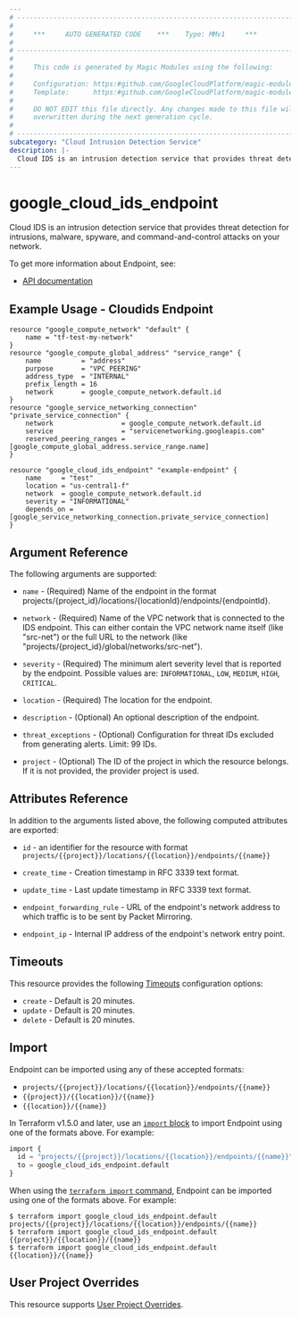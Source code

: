 ```yaml
---
# ----------------------------------------------------------------------------
#
#     ***     AUTO GENERATED CODE    ***    Type: MMv1     ***
#
# ----------------------------------------------------------------------------
#
#     This code is generated by Magic Modules using the following:
#
#     Configuration: https:#github.com/GoogleCloudPlatform/magic-modules/tree/main/mmv1/products/cloudids/Endpoint.yaml
#     Template:      https:#github.com/GoogleCloudPlatform/magic-modules/tree/main/mmv1/templates/terraform/resource.html.markdown.tmpl
#
#     DO NOT EDIT this file directly. Any changes made to this file will be
#     overwritten during the next generation cycle.
#
# ----------------------------------------------------------------------------
subcategory: "Cloud Intrusion Detection Service"
description: |-
  Cloud IDS is an intrusion detection service that provides threat detection for intrusions, malware, spyware, and command-and-control attacks on your network.
---
```


# google_cloud_ids_endpoint

Cloud IDS is an intrusion detection service that provides threat detection for intrusions, malware, spyware, and command-and-control attacks on your network.


To get more information about Endpoint, see:

* [API documentation](https://cloud.google.com/intrusion-detection-system/docs/configuring-ids)

## Example Usage - Cloudids Endpoint


```hcl
resource "google_compute_network" "default" {
	name = "tf-test-my-network"
}
resource "google_compute_global_address" "service_range" {
	name          = "address"
	purpose       = "VPC_PEERING"
	address_type  = "INTERNAL"
	prefix_length = 16
	network       = google_compute_network.default.id
}
resource "google_service_networking_connection" "private_service_connection" {
	network                 = google_compute_network.default.id
	service                 = "servicenetworking.googleapis.com"
	reserved_peering_ranges = [google_compute_global_address.service_range.name]
}

resource "google_cloud_ids_endpoint" "example-endpoint" {
    name     = "test"
    location = "us-central1-f"
    network  = google_compute_network.default.id
    severity = "INFORMATIONAL"
    depends_on = [google_service_networking_connection.private_service_connection]
}
```

## Argument Reference

The following arguments are supported:


* `name` -
  (Required)
  Name of the endpoint in the format projects/{project_id}/locations/{locationId}/endpoints/{endpointId}.

* `network` -
  (Required)
  Name of the VPC network that is connected to the IDS endpoint. This can either contain the VPC network name itself (like "src-net") or the full URL to the network (like "projects/{project_id}/global/networks/src-net").

* `severity` -
  (Required)
  The minimum alert severity level that is reported by the endpoint.
  Possible values are: `INFORMATIONAL`, `LOW`, `MEDIUM`, `HIGH`, `CRITICAL`.

* `location` -
  (Required)
  The location for the endpoint.


* `description` -
  (Optional)
  An optional description of the endpoint.

* `threat_exceptions` -
  (Optional)
  Configuration for threat IDs excluded from generating alerts. Limit: 99 IDs.

* `project` - (Optional) The ID of the project in which the resource belongs.
    If it is not provided, the provider project is used.



## Attributes Reference

In addition to the arguments listed above, the following computed attributes are exported:

* `id` - an identifier for the resource with format `projects/{{project}}/locations/{{location}}/endpoints/{{name}}`

* `create_time` -
  Creation timestamp in RFC 3339 text format.

* `update_time` -
  Last update timestamp in RFC 3339 text format.

* `endpoint_forwarding_rule` -
  URL of the endpoint's network address to which traffic is to be sent by Packet Mirroring.

* `endpoint_ip` -
  Internal IP address of the endpoint's network entry point.


## Timeouts

This resource provides the following
[Timeouts](https://developer.hashicorp.com/terraform/plugin/sdkv2/resources/retries-and-customizable-timeouts) configuration options:

- `create` - Default is 20 minutes.
- `update` - Default is 20 minutes.
- `delete` - Default is 20 minutes.

## Import


Endpoint can be imported using any of these accepted formats:

* `projects/{{project}}/locations/{{location}}/endpoints/{{name}}`
* `{{project}}/{{location}}/{{name}}`
* `{{location}}/{{name}}`


In Terraform v1.5.0 and later, use an [`import` block](https://developer.hashicorp.com/terraform/language/import) to import Endpoint using one of the formats above. For example:

```tf
import {
  id = "projects/{{project}}/locations/{{location}}/endpoints/{{name}}"
  to = google_cloud_ids_endpoint.default
}
```

When using the [`terraform import` command](https://developer.hashicorp.com/terraform/cli/commands/import), Endpoint can be imported using one of the formats above. For example:

```
$ terraform import google_cloud_ids_endpoint.default projects/{{project}}/locations/{{location}}/endpoints/{{name}}
$ terraform import google_cloud_ids_endpoint.default {{project}}/{{location}}/{{name}}
$ terraform import google_cloud_ids_endpoint.default {{location}}/{{name}}
```

## User Project Overrides

This resource supports [User Project Overrides](https://registry.terraform.io/providers/hashicorp/google/latest/docs/guides/provider_reference#user_project_override).
